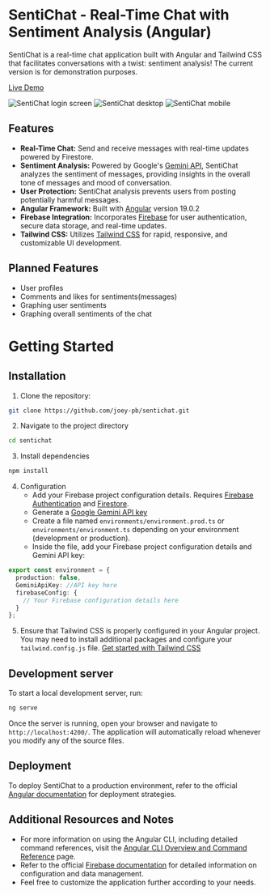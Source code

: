 # SentiChat - Real-Time Chat with Sentiment Analysis (Angular)

SentiChat is a real-time chat application built with Angular and Tailwind CSS that facilitates conversations with a twist: sentiment analysis! The current version is for demonstration purposes.

[Live Demo](https://sentichat.netlify.app/)

![SentiChat login screen](https://i.ibb.co/Ry8brJ4/login.jpg)
![SentiChat desktop](https://i.ibb.co/QFTFw6w/desktop.jpg)
![SentiChat mobile](https://i.ibb.co/wd1K2gG/mobile.jpg)

## Features

- **Real-Time Chat:** Send and receive messages with real-time updates powered by Firestore.
- **Sentiment Analysis:** Powered by Google's [Gemini API](https://ai.google.dev/gemini-api/docs), SentiChat analyzes the sentiment of messages, providing insights in the overall tone of messages and mood of conversation.
- **User Protection:** SentiChat analysis prevents users from posting potentially harmful messages.
- **Angular Framework:** Built with [Angular](https://angular.dev) version 19.0.2
- **Firebase Integration:** Incorporates [Firebase](https://firebase.google.com/) for user authentication, secure data storage, and real-time updates.
- **Tailwind CSS:** Utilizes [Tailwind CSS](https://tailwindcss.com) for rapid, responsive, and customizable UI development.

## Planned Features

- User profiles
- Comments and likes for sentiments(messages)
- Graphing user sentiments
- Graphing overall sentiments of the chat

# Getting Started

## Installation

1. Clone the repository:

```bash
git clone https://github.com/joey-pb/sentichat.git
```

2. Navigate to the project directory

```bash
cd sentichat
```

3. Install dependencies

```bash
npm install
```

4. Configuration
   - Add your Firebase project configuration details. Requires [Firebase Authentication](https://firebase.google.com/docs/auth) and [Firestore](https://firebase.google.com/docs/firestore).
   - Generate a [Google Gemini API key](https://aistudio.google.com/)
   - Create a file named `environments/environment.prod.ts` or `environments/environment.ts` depending on your environment (development or production).
   - Inside the file, add your Firebase project configuration details and Gemini API key:

```ts
export const environment = {
  production: false,
  GeminiApiKey: //API key here
  firebaseConfig: {
    // Your Firebase configuration details here
  }
};
```

5. Ensure that Tailwind CSS is properly configured in your Angular project. You may need to install additional packages and configure your `tailwind.config.js` file. [Get started with Tailwind CSS](https://tailwindcss.com/docs/installation)

## Development server

To start a local development server, run:

```bash
ng serve
```

Once the server is running, open your browser and navigate to `http://localhost:4200/`. The application will automatically reload whenever you modify any of the source files.

## Deployment

To deploy SentiChat to a production environment, refer to the official [Angular documentation](https://angular.dev/cli/build/) for deployment strategies.

## Additional Resources and Notes

- For more information on using the Angular CLI, including detailed command references, visit the [Angular CLI Overview and Command Reference](https://angular.dev/tools/cli) page.
- Refer to the official [Firebase documentation](https://firebase.google.com/docs) for detailed information on configuration and data management.
- Feel free to customize the application further according to your needs.
